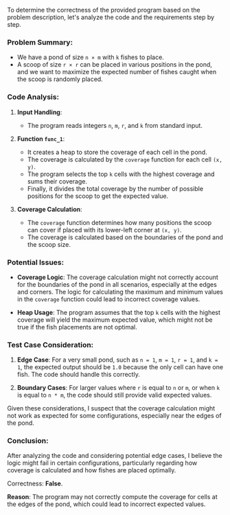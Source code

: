 To determine the correctness of the provided program based on the problem description, let's analyze the code and the requirements step by step.

### Problem Summary:
- We have a pond of size `n × m` with `k` fishes to place.
- A scoop of size `r × r` can be placed in various positions in the pond, and we want to maximize the expected number of fishes caught when the scoop is randomly placed.

### Code Analysis:
1. **Input Handling**:
   - The program reads integers `n`, `m`, `r`, and `k` from standard input.

2. **Function `func_1`**:
   - It creates a heap to store the coverage of each cell in the pond.
   - The coverage is calculated by the `coverage` function for each cell `(x, y)`.
   - The program selects the top `k` cells with the highest coverage and sums their coverage.
   - Finally, it divides the total coverage by the number of possible positions for the scoop to get the expected value.

3. **Coverage Calculation**:
   - The `coverage` function determines how many positions the scoop can cover if placed with its lower-left corner at `(x, y)`.
   - The coverage is calculated based on the boundaries of the pond and the scoop size.

### Potential Issues:
- **Coverage Logic**: The coverage calculation might not correctly account for the boundaries of the pond in all scenarios, especially at the edges and corners. The logic for calculating the maximum and minimum values in the `coverage` function could lead to incorrect coverage values.
  
- **Heap Usage**: The program assumes that the top `k` cells with the highest coverage will yield the maximum expected value, which might not be true if the fish placements are not optimal.

### Test Case Consideration:
1. **Edge Case**: For a very small pond, such as `n = 1`, `m = 1`, `r = 1`, and `k = 1`, the expected output should be `1.0` because the only cell can have one fish. The code should handle this correctly.
  
2. **Boundary Cases**: For larger values where `r` is equal to `n` or `m`, or when `k` is equal to `n * m`, the code should still provide valid expected values.

Given these considerations, I suspect that the coverage calculation might not work as expected for some configurations, especially near the edges of the pond.

### Conclusion:
After analyzing the code and considering potential edge cases, I believe the logic might fail in certain configurations, particularly regarding how coverage is calculated and how fishes are placed optimally.

Correctness: **False**. 

**Reason**: The program may not correctly compute the coverage for cells at the edges of the pond, which could lead to incorrect expected values.